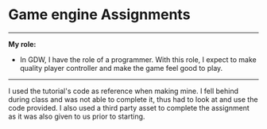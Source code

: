 # Game engine Assignments
---
**My role:**
 - In GDW, I have the role of a programmer.
 With this role, I expect to make quality player controller and make the game feel good to play.
 ---
I used the tutorial's code as reference when making mine. I fell behind during class and was not able to complete it, thus had to look at and use the code provided.
I also used a third party asset to complete the assignment as it was also given to us prior to starting.
